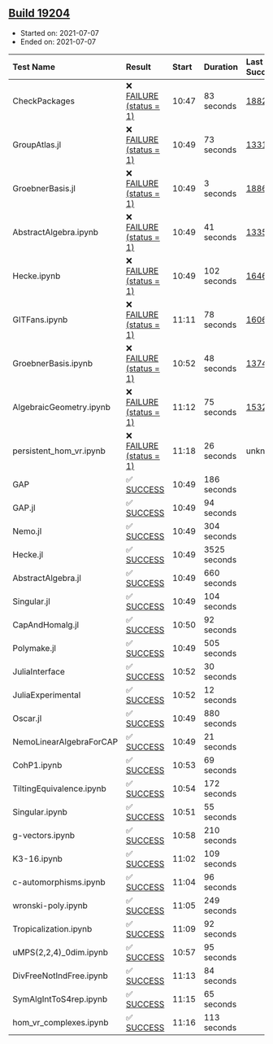 ## [Build 19204](https://oscarci.mathematik.uni-kl.de/job/oscar/19204/)

* Started on: 2021-07-07
* Ended on: 2021-07-07

| Test Name    | Result | Start | Duration | Last Success | First Failure |
|:-------------|:-------|:------|:---------|:-------------|:--------------|
| CheckPackages | ❌ [FAILURE (status = 1)](https://oscarci.mathematik.uni-kl.de/job/oscar/19204/artifact/logs/build-19204/CheckPackages.log) | 10:47 | 83 seconds | [18822](https://oscarci.mathematik.uni-kl.de/job/oscar/18822/) | [18823](https://oscarci.mathematik.uni-kl.de/job/oscar/18823/) |
| GroupAtlas.jl | ❌ [FAILURE (status = 1)](https://oscarci.mathematik.uni-kl.de/job/oscar/19204/artifact/logs/build-19204/GroupAtlas.jl.log) | 10:49 | 73 seconds | [13311](https://oscarci.mathematik.uni-kl.de/job/oscar/13311/) | [13312](https://oscarci.mathematik.uni-kl.de/job/oscar/13312/) |
| GroebnerBasis.jl | ❌ [FAILURE (status = 1)](https://oscarci.mathematik.uni-kl.de/job/oscar/19204/artifact/logs/build-19204/GroebnerBasis.jl.log) | 10:49 | 3 seconds | [18864](https://oscarci.mathematik.uni-kl.de/job/oscar/18864/) | [18865](https://oscarci.mathematik.uni-kl.de/job/oscar/18865/) |
| AbstractAlgebra.ipynb | ❌ [FAILURE (status = 1)](https://oscarci.mathematik.uni-kl.de/job/oscar/19204/artifact/logs/build-19204/AbstractAlgebra.ipynb.log) | 10:49 | 41 seconds | [13355](https://oscarci.mathematik.uni-kl.de/job/oscar/13355/) | [13356](https://oscarci.mathematik.uni-kl.de/job/oscar/13356/) |
| Hecke.ipynb | ❌ [FAILURE (status = 1)](https://oscarci.mathematik.uni-kl.de/job/oscar/19204/artifact/logs/build-19204/Hecke.ipynb.log) | 10:49 | 102 seconds | [16463](https://oscarci.mathematik.uni-kl.de/job/oscar/16463/) | [16464](https://oscarci.mathematik.uni-kl.de/job/oscar/16464/) |
| GITFans.ipynb | ❌ [FAILURE (status = 1)](https://oscarci.mathematik.uni-kl.de/job/oscar/19204/artifact/logs/build-19204/GITFans.ipynb.log) | 11:11 | 78 seconds | [16068](https://oscarci.mathematik.uni-kl.de/job/oscar/16068/) | [16069](https://oscarci.mathematik.uni-kl.de/job/oscar/16069/) |
| GroebnerBasis.ipynb | ❌ [FAILURE (status = 1)](https://oscarci.mathematik.uni-kl.de/job/oscar/19204/artifact/logs/build-19204/GroebnerBasis.ipynb.log) | 10:52 | 48 seconds | [13748](https://oscarci.mathematik.uni-kl.de/job/oscar/13748/) | [13749](https://oscarci.mathematik.uni-kl.de/job/oscar/13749/) |
| AlgebraicGeometry.ipynb | ❌ [FAILURE (status = 1)](https://oscarci.mathematik.uni-kl.de/job/oscar/19204/artifact/logs/build-19204/AlgebraicGeometry.ipynb.log) | 11:12 | 75 seconds | [15322](https://oscarci.mathematik.uni-kl.de/job/oscar/15322/) | [15323](https://oscarci.mathematik.uni-kl.de/job/oscar/15323/) |
| persistent_hom_vr.ipynb | ❌ [FAILURE (status = 1)](https://oscarci.mathematik.uni-kl.de/job/oscar/19204/artifact/logs/build-19204/persistent_hom_vr.ipynb.log) | 11:18 | 26 seconds | unknown | unknown |
| GAP | ✅ [SUCCESS](https://oscarci.mathematik.uni-kl.de/job/oscar/19204/artifact/logs/build-19204/GAP.log) | 10:49 | 186 seconds |  |  |
| GAP.jl | ✅ [SUCCESS](https://oscarci.mathematik.uni-kl.de/job/oscar/19204/artifact/logs/build-19204/GAP.jl.log) | 10:49 | 94 seconds |  |  |
| Nemo.jl | ✅ [SUCCESS](https://oscarci.mathematik.uni-kl.de/job/oscar/19204/artifact/logs/build-19204/Nemo.jl.log) | 10:49 | 304 seconds |  |  |
| Hecke.jl | ✅ [SUCCESS](https://oscarci.mathematik.uni-kl.de/job/oscar/19204/artifact/logs/build-19204/Hecke.jl.log) | 10:49 | 3525 seconds |  |  |
| AbstractAlgebra.jl | ✅ [SUCCESS](https://oscarci.mathematik.uni-kl.de/job/oscar/19204/artifact/logs/build-19204/AbstractAlgebra.jl.log) | 10:49 | 660 seconds |  |  |
| Singular.jl | ✅ [SUCCESS](https://oscarci.mathematik.uni-kl.de/job/oscar/19204/artifact/logs/build-19204/Singular.jl.log) | 10:49 | 104 seconds |  |  |
| CapAndHomalg.jl | ✅ [SUCCESS](https://oscarci.mathematik.uni-kl.de/job/oscar/19204/artifact/logs/build-19204/CapAndHomalg.jl.log) | 10:50 | 92 seconds |  |  |
| Polymake.jl | ✅ [SUCCESS](https://oscarci.mathematik.uni-kl.de/job/oscar/19204/artifact/logs/build-19204/Polymake.jl.log) | 10:49 | 505 seconds |  |  |
| JuliaInterface | ✅ [SUCCESS](https://oscarci.mathematik.uni-kl.de/job/oscar/19204/artifact/logs/build-19204/JuliaInterface.log) | 10:52 | 30 seconds |  |  |
| JuliaExperimental | ✅ [SUCCESS](https://oscarci.mathematik.uni-kl.de/job/oscar/19204/artifact/logs/build-19204/JuliaExperimental.log) | 10:52 | 12 seconds |  |  |
| Oscar.jl | ✅ [SUCCESS](https://oscarci.mathematik.uni-kl.de/job/oscar/19204/artifact/logs/build-19204/Oscar.jl.log) | 10:49 | 880 seconds |  |  |
| NemoLinearAlgebraForCAP | ✅ [SUCCESS](https://oscarci.mathematik.uni-kl.de/job/oscar/19204/artifact/logs/build-19204/NemoLinearAlgebraForCAP.log) | 10:49 | 21 seconds |  |  |
| CohP1.ipynb | ✅ [SUCCESS](https://oscarci.mathematik.uni-kl.de/job/oscar/19204/artifact/logs/build-19204/CohP1.ipynb.log) | 10:53 | 69 seconds |  |  |
| TiltingEquivalence.ipynb | ✅ [SUCCESS](https://oscarci.mathematik.uni-kl.de/job/oscar/19204/artifact/logs/build-19204/TiltingEquivalence.ipynb.log) | 10:54 | 172 seconds |  |  |
| Singular.ipynb | ✅ [SUCCESS](https://oscarci.mathematik.uni-kl.de/job/oscar/19204/artifact/logs/build-19204/Singular.ipynb.log) | 10:51 | 55 seconds |  |  |
| g-vectors.ipynb | ✅ [SUCCESS](https://oscarci.mathematik.uni-kl.de/job/oscar/19204/artifact/logs/build-19204/g-vectors.ipynb.log) | 10:58 | 210 seconds |  |  |
| K3-16.ipynb | ✅ [SUCCESS](https://oscarci.mathematik.uni-kl.de/job/oscar/19204/artifact/logs/build-19204/K3-16.ipynb.log) | 11:02 | 109 seconds |  |  |
| c-automorphisms.ipynb | ✅ [SUCCESS](https://oscarci.mathematik.uni-kl.de/job/oscar/19204/artifact/logs/build-19204/c-automorphisms.ipynb.log) | 11:04 | 96 seconds |  |  |
| wronski-poly.ipynb | ✅ [SUCCESS](https://oscarci.mathematik.uni-kl.de/job/oscar/19204/artifact/logs/build-19204/wronski-poly.ipynb.log) | 11:05 | 249 seconds |  |  |
| Tropicalization.ipynb | ✅ [SUCCESS](https://oscarci.mathematik.uni-kl.de/job/oscar/19204/artifact/logs/build-19204/Tropicalization.ipynb.log) | 11:09 | 92 seconds |  |  |
| uMPS(2,2,4)_0dim.ipynb | ✅ [SUCCESS](https://oscarci.mathematik.uni-kl.de/job/oscar/19204/artifact/logs/build-19204/uMPS-2-2-4-_0dim.ipynb.log) | 10:57 | 95 seconds |  |  |
| DivFreeNotIndFree.ipynb | ✅ [SUCCESS](https://oscarci.mathematik.uni-kl.de/job/oscar/19204/artifact/logs/build-19204/DivFreeNotIndFree.ipynb.log) | 11:13 | 84 seconds |  |  |
| SymAlgIntToS4rep.ipynb | ✅ [SUCCESS](https://oscarci.mathematik.uni-kl.de/job/oscar/19204/artifact/logs/build-19204/SymAlgIntToS4rep.ipynb.log) | 11:15 | 65 seconds |  |  |
| hom_vr_complexes.ipynb | ✅ [SUCCESS](https://oscarci.mathematik.uni-kl.de/job/oscar/19204/artifact/logs/build-19204/hom_vr_complexes.ipynb.log) | 11:16 | 113 seconds |  |  |
